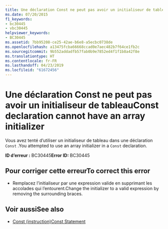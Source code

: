 ```yaml
---
title: Une déclaration Const ne peut pas avoir un initialiseur de tableau
ms.date: 07/20/2015
f1_keywords:
- bc30445
- vbc30445
helpviewer_keywords:
- BC30445
ms.assetid: 7bb95208-ce25-42ae-b6e8-a5ecbc0738de
ms.openlocfilehash: a13475fcba66668ccad0e7aec482b7f64ce1fb2c
ms.sourcegitcommit: 9b552addadfb57fab0b9e7852ed4f1f1b8a42f8e
ms.translationtype: HT
ms.contentlocale: fr-FR
ms.lasthandoff: 04/23/2019
ms.locfileid: "61672456"
---
```

# <a name="const-declaration-cannot-have-an-array-initializer"></a><span data-ttu-id="d5ada-102">Une déclaration Const ne peut pas avoir un initialiseur de tableau</span><span class="sxs-lookup"><span data-stu-id="d5ada-102">Const declaration cannot have an array initializer</span></span>
<span data-ttu-id="d5ada-103">Vous avez tenté d’utiliser un initialiseur de tableau dans une déclaration `Const` .</span><span class="sxs-lookup"><span data-stu-id="d5ada-103">You attempted to use an array initializer in a `Const` declaration.</span></span>  
  
 <span data-ttu-id="d5ada-104">**ID d’erreur :** BC30445</span><span class="sxs-lookup"><span data-stu-id="d5ada-104">**Error ID:** BC30445</span></span>  
  
## <a name="to-correct-this-error"></a><span data-ttu-id="d5ada-105">Pour corriger cette erreur</span><span class="sxs-lookup"><span data-stu-id="d5ada-105">To correct this error</span></span>  
  
- <span data-ttu-id="d5ada-106">Remplacez l’initialiseur par une expression valide en supprimant les accolades qui l’entourent.</span><span class="sxs-lookup"><span data-stu-id="d5ada-106">Change the initializer to a valid expression by removing the surrounding braces.</span></span>  
  
## <a name="see-also"></a><span data-ttu-id="d5ada-107">Voir aussi</span><span class="sxs-lookup"><span data-stu-id="d5ada-107">See also</span></span>

- [<span data-ttu-id="d5ada-108">Const (instruction)</span><span class="sxs-lookup"><span data-stu-id="d5ada-108">Const Statement</span></span>](../../visual-basic/language-reference/statements/const-statement.md)
